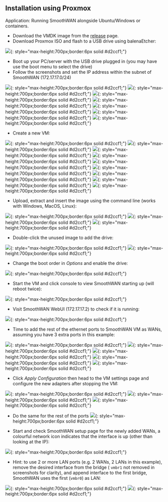 ## Installation using Proxmox

Application: Running SmoothWAN alongside Ubuntu/Windows or containers.

- Download the VMDK image from the [release](https://github.com/TalalMash/SmoothWAN/releases) page.
- Download Proxmox ISO and flash to a USB drive using balenaEtcher:

![](assets/proxmox/1.webp){: style="max-height:700px;border:6px solid #d2ccf1;"}

- Boot up your PC/server with the USB drive plugged in (you may have use the boot menu to select the drive)
- Follow the screenshots and set the IP address within the subnet of SmoothWAN (172.17.17.0/24)

![](assets/proxmox/2.webp){: style="max-height:700px;border:6px solid #d2ccf1;"}
![](assets/proxmox/3.webp){: style="max-height:700px;border:6px solid #d2ccf1;"}
![](assets/proxmox/4.webp){: style="max-height:700px;border:6px solid #d2ccf1;"}
![](assets/proxmox/5.webp){: style="max-height:700px;border:6px solid #d2ccf1;"}
![](assets/proxmox/6.webp){: style="max-height:700px;border:6px solid #d2ccf1;"}
![](assets/proxmox/7.webp){: style="max-height:700px;border:6px solid #d2ccf1;"}
![](assets/proxmox/8.webp){: style="max-height:700px;border:6px solid #d2ccf1;"}

- Create a new VM:

![](assets/proxmox/9.webp){: style="max-height:700px;border:6px solid #d2ccf1;"}
![](assets/proxmox/10.webp){: style="max-height:700px;border:6px solid #d2ccf1;"}
![](assets/proxmox/11.webp){: style="max-height:700px;border:6px solid #d2ccf1;"}
![](assets/proxmox/12.webp){: style="max-height:700px;border:6px solid #d2ccf1;"}
![](assets/proxmox/13.webp){: style="max-height:700px;border:6px solid #d2ccf1;"}
![](assets/proxmox/14.webp){: style="max-height:700px;border:6px solid #d2ccf1;"}
![](assets/proxmox/15.webp){: style="max-height:700px;border:6px solid #d2ccf1;"}
![](assets/proxmox/16.webp){: style="max-height:700px;border:6px solid #d2ccf1;"}
![](assets/proxmox/17.webp){: style="max-height:700px;border:6px solid #d2ccf1;"}

- Upload, extract and insert the image using the command line (works with Windows, MacOS, Linux):

![](assets/proxmox/18.webp){: style="max-height:700px;border:6px solid #d2ccf1;"}
![](assets/proxmox/19.webp){: style="max-height:700px;border:6px solid #d2ccf1;"}
![](assets/proxmox/20.webp){: style="max-height:700px;border:6px solid #d2ccf1;"}


- Double-click the unused image to add the drive:

![](assets/proxmox/21.webp){: style="max-height:700px;border:6px solid #d2ccf1;"}
![](assets/proxmox/22.webp){: style="max-height:700px;border:6px solid #d2ccf1;"}


- Change the boot order in *Options* and enable the drive:

![](assets/proxmox/23.webp){: style="max-height:700px;border:6px solid #d2ccf1;"}


- Start the VM and click console to view SmoothWAN starting up (will reboot twice):

![](assets/proxmox/25.webp){: style="max-height:700px;border:6px solid #d2ccf1;"}

- Visit SmoothWAN WebUI (172.17.17.2) to check if it is running:

![](assets/proxmox/26.webp){: style="max-height:700px;border:6px solid #d2ccf1;"}

- Time to add the rest of the ethernet ports to SmoothWAN VM as WANs, assuming you have 3 extra ports in this example:

![](assets/proxmox/27.webp){: style="max-height:700px;border:6px solid #d2ccf1;"}
![](assets/proxmox/28.webp){: style="max-height:700px;border:6px solid #d2ccf1;"}
![](assets/proxmox/31.webp){: style="max-height:700px;border:6px solid #d2ccf1;"}
![](assets/proxmox/32.webp){: style="max-height:700px;border:6px solid #d2ccf1;"}
![](assets/proxmox/33.webp){: style="max-height:700px;border:6px solid #d2ccf1;"}

- Click *Apply Configuration* then head to the VM settings page and configure the new adapters after stopping the VM:

![](assets/proxmox/38.webp){: style="max-height:700px;border:6px solid #d2ccf1;"}
![](assets/proxmox/35.webp){: style="max-height:700px;border:6px solid #d2ccf1;"}
![](assets/proxmox/37.webp){: style="max-height:700px;border:6px solid #d2ccf1;"}

- Do the same for the rest of the ports
![](assets/proxmox/39.webp){: style="max-height:700px;border:6px solid #d2ccf1;"}

- Start and check SmoothWAN setup page for the newly added WANs, a colourful network icon indicates that the interface is up (other than looking at the IP):

![](assets/proxmox/40.webp){: style="max-height:700px;border:6px solid #d2ccf1;"}

- Hint: to use 2 or more LAN ports (e.g. 2 WANs, 2 LANs in this example), remove the desired interface from the bridge ( `vmbr1` not removed in screenshots for clarity), and append interface to the first bridge, SmoothWAN uses the first (`vmbr0`) as LAN:

![](assets/proxmox/41.webp){: style="max-height:700px;border:6px solid #d2ccf1;"}
![](assets/proxmox/42.webp){: style="max-height:700px;border:6px solid #d2ccf1;"}
